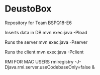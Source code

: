 # DeustoBox
Repository for Team BSPQ18-E6

Inserts data in DB
mvn exec:java -Pload

Runs the server
mvn exec:java -Pserver

Runs the client
mvn exec:java -Pclient

RMI FOR MAC USERS
rmiregistry -J-Djava.rmi.server.useCodebaseOnly=false &
